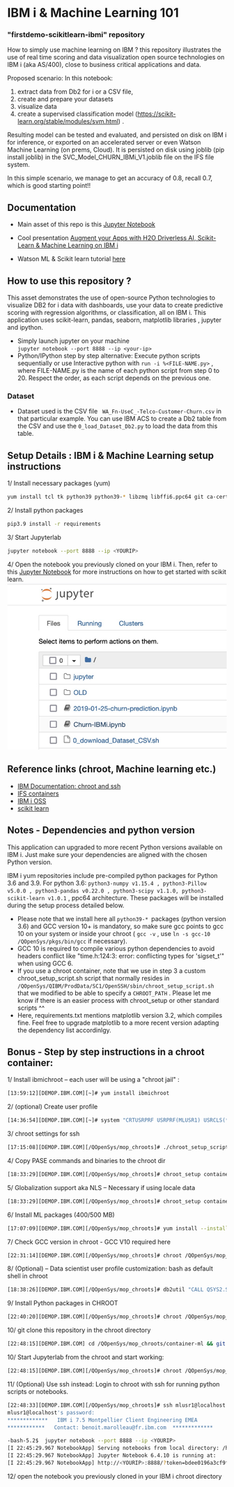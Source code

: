 # IBM i & Machine Learning 101
###  "firstdemo-scikitlearn-ibmi" repository

How to simply use machine learning on IBM ? this repository illustrates the use of real time scoring and data visualization open source technologies on IBM i (aka AS/400), close to business critical applications and data. 

Proposed scenario: In this notebook: 
1) extract data from Db2 for i or a CSV file, 
2) create and prepare your datasets
3) visualize data
4) create a supervised classification model (https://scikit-learn.org/stable/modules/svm.html) . 

Resulting model can be tested and evaluated, and persisted on disk on IBM i for inference, or exported on an accelerated server or even Watson Machine Learning (on prems, Cloud).
It is persisted on disk using joblib (pip install joblib)  in the SVC_Model_CHURN_IBMi_V1.joblib file on the IFS file system.

In this simple scenario, we manage to get an accuracy of 0.8, recall 0.7, which is good starting point!! 

## Documentation
- Main asset of this repo is this [Jupyter Notebook](https://github.com/bmarolleau/firstdemo-scikitlearn-ibmi/blob/master/Churn-IBMi.ipynb)

- Cool presentation [Augment your Apps with H2O Driverless AI, Scikit-Learn & Machine Learning on IBM i](https://ibm.box.com/v/machinelearning-ibmi)  

- Watson ML & Scikit learn tutorial [here](https://github.com/IBM/customer-churn-prediction/blob/master/notebooks/customer-churn-prediction.ipynb) 


## How to use this repository ? 

This asset demonstrates the use of open-source Python technologies to visualize DB2 for i data with dashboards, use your data to create predictive scoring with regression algorithms, or classification, all on IBM i. This application uses scikit-learn, pandas, seaborn, matplotlib libraries , jupyter and ipython. 

-  Simply launch jupyter on your machine  
```jupyter notebook --port 8888 --ip <your-ip>``` 
-  Python/IPython step by step alternative: Execute python scripts sequentially or use Interactive python with  ``` run -i %<FILE-NAME.py> ```  , where FILE-NAME.py is the name of each python script from step 0 to 20. Respect the order, as each script depends on the previous one. 

### Dataset 
- Dataset used is the CSV file ``` WA_Fn-UseC_-Telco-Customer-Churn.csv```  in that particular example. You can use IBM ACS to create a Db2 table from the CSV and use the ```0_load_Dataset_Db2.py```  to load the data from this table.

## Setup Details : IBM i & Machine Learning setup instructions
 
1/ Install necessary packages (yum)
``` bash
yum install tcl tk python39 python39-* libzmq libffi6.ppc64 git ca-certificates-mozilla.noarch ca-certificates.noarch vim.ppc64 ninja* *-devel *blas *libstd* libpng* pkg-config libfreetype6 gcc* gcc-c++
```
2/ Install python packages
``` bash
pip3.9 install -r requirements
```
3/ Start Jupyterlab 
``` bash
jupyter notebook --port 8888 --ip <YOURIP>
```
4/ Open the notebook you previously cloned on your IBM i. Then, refer to this [Jupyter Notebook](https://github.com/bmarolleau/firstdemo-scikitlearn-ibmi/blob/master/Churn-IBMi.ipynb) for more instructions on how to get started with scikit learn.
![jupyter ibmi landing page](./pictures/jupyter-landingpage.jpg)

## Reference links (chroot, Machine learning etc.)

- [IBM Documentation: chroot and ssh ](https://www.ibm.com/support/pages/using-chroot-ibm-i-restrict-ssh-sftp-and-scp-specific-directories)
- [ IFS containers ](https://techchannel.com/open-source-on-ibm-i/getting-started-with-ifs-containers/)
- [IBM i OSS](https://ibm.github.io/ibmi-oss-resources/)
- [scikit learn](https://scikit-learn.org/stable/)

## Notes - Dependencies and python version
This application can upgraded to more recent Python versions available on IBM i. Just make sure your dependencies are aligned with the chosen Python version. 

IBM i yum repositories include pre-compiled python packages for Python 3.6 and 3.9. For python 3.6:  ```python3-numpy v1.15.4 , python3-Pillow v5.0.0 , python3-pandas v0.22.0 , python3-scipy v1.1.0, python3-scikit-learn v1.0.1``` , ppc64 architecture. These packages will be installed during the setup process detailed below. 
-  Please note that we install here all  ```python39-* ```packages (python version 3.6)  and GCC version 10+ is mandatory, so make sure gcc points to gcc 10 on your system or inside your chroot  ( ```gcc -v``` , use ```ln -s gcc-10 /QOpenSys/pkgs/bin/gcc``` if necessary). 
- GCC 10 is required to compile various python dependencies to avoid headers conflict like "time.h:124:3: error: conflicting types for 'sigset_t'"  when using GCC 6. 
-  If you use a chroot container, note that we use in step 3 a custom chroot_setup_script.sh script that normally resides in ```/QOpenSys/QIBM/ProdData/SC1/OpenSSH/sbin/chroot_setup_script.sh``` that we modified to be able to specify a ```CHROOT_PATH``` . Please let me know if there is an easier process with chroot_setup or other standard scripts ^^ 
- Here, requirements.txt mentions matplotlib version 3.2, which compiles fine. Feel free to upgrade matplotlib to a more recent version adapting the dependency list accordinlgy.

Bonus -  Step by step instructions in a chroot container:
-------
1/ Install ibmichroot  – each user will be using a "chroot jail" :
 ``` bash
[13:59:12][DEMOP.IBM.COM][~]# yum install ibmichroot
 ``` 
2/ (optional) Create user profile 
``` bash
[14:36:54][DEMOP.IBM.COM][~]# system "CRTUSRPRF USRPRF(MLUSR1) USRCLS(*PGMR) "
 ```
3/ chroot settings for ssh
``` bash
[17:15:08][DEMOP.IBM.COM][/QOpenSys/mop_chroots]# ./chroot_setup_script_MOP.sh mlusr1 /QOpenSys/mop_chroots/container-ml
```
 
4/ Copy PASE commands and binaries to the chroot dir
``` bash
[18:33:29][DEMOP.IBM.COM][/QOpenSys/mop_chroots]# chroot_setup container-ml 
```
 
5/ Globalization support aka NLS – Necessary if using locale data 
``` bash
[18:33:29][DEMOP.IBM.COM][/QOpenSys/mop_chroots]# chroot_setup container-ml nls
 ``` 
6/ Install ML packages (400/500 MB)
``` bash
[17:07:09][DEMOP.IBM.COM][/QOpenSys/mop_chroots]# yum install --installroot  /QOpenSys/mop_chroots/container-ml tcl tk python3 python3-* libzmq openssl bash libffi-devel.ppc64 libffi6.ppc64 gcc10.ppc64 git ca-certificates-mozilla.noarch ca-certificates.noarch vim.ppc64
```
 
7/  Check GCC version in chroot -  GCC V10 required here
``` bash
[22:31:14][DEMOP.IBM.COM][/QOpenSys/mop_chroots]# chroot /QOpenSys/mop_chroots/container-ml gcc -v
```
 
8/ (Optional) – Data scientist user profile customization: bash as default shell in chroot
``` bash
[18:38:26][DEMOP.IBM.COM][/QOpenSys/mop_chroots]# db2util "CALL QSYS2.SET_PASE_SHELL_INFO('mlusr1', '/QOpenSys/pkgs/bin/bash')"
```
 
9/  Install Python packages in CHROOT
``` bash
[22:40:20][DEMOP.IBM.COM][/QOpenSys/mop_chroots]# chroot /QOpenSys/mop_chroots/container-ml pip3.9 install -r requirements
```
10/ git clone this repository in the chroot directory 
``` bash
[22:48:15][DEMOP.IBM.COM] cd /QOpenSys/mop_chroots/container-ml && git clone https://github.com/bmarolleau/firstdemo-scikitlearn-ibmi 
```
10/ Start Jupyterlab from the chroot and start working: 
``` bash
[22:48:15][DEMOP.IBM.COM][/QOpenSys/mop_chroots]# chroot /QOpenSys/mop_chroots/container-ml jupyter notebook --port 8888 --ip <YOURIP>
```
 
11/ (Optional) Use ssh instead: Login to chroot with ssh for running python scripts or notebooks.
``` bash
[22:48:33][DEMOP.IBM.COM][/QOpenSys/mop_chroots]# ssh mlusr1@localhost
mlusr1@localhost's password: 
*************   IBM i 7.5 Montpellier Client Engineering EMEA  
************   Contact: benoit.marolleau@fr.ibm.com  *************
```
``` bash
-bash-5.2$  jupyter notebook --port 8888 --ip <YOURIP>
[I 22:45:29.967 NotebookApp] Serving notebooks from local directory: /home/mlusr1
[I 22:45:29.967 NotebookApp] Jupyter Notebook 6.4.10 is running at:
[I 22:45:29.967 NotebookApp] http://<YOURIP>:8888/?token=bdee0196a3cf9fb13ef7a95847ad68f0328debdbc749
```
12/ open the notebook you previously cloned in your IBM i chroot directory
